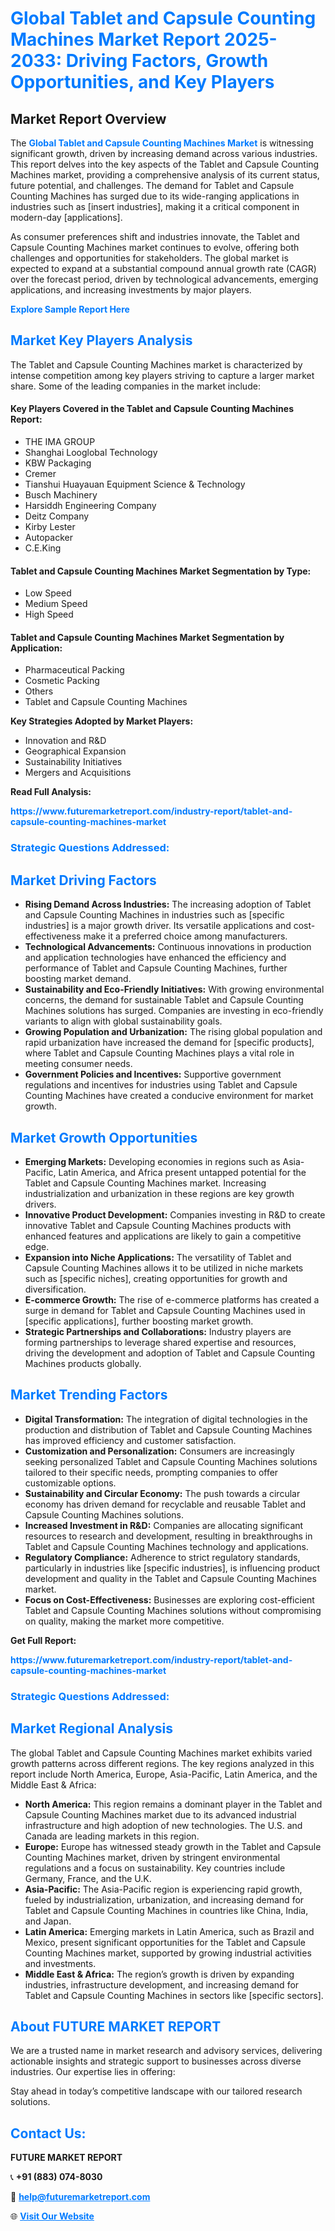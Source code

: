 <h1 style="color: #007BFF;">Global Tablet and Capsule Counting Machines Market Report 2025-2033: Driving Factors, Growth Opportunities, and Key Players</h1>

<section id="overview">
<h2>Market Report Overview</h2>
<p>The <a href="https://www.futuremarketreport.com/industry-report/tablet-and-capsule-counting-machines-market" style="color: #007BFF; text-decoration: none;"><strong>Global Tablet and Capsule Counting Machines Market</strong></a> is witnessing significant growth, driven by increasing demand across various industries. This report delves into the key aspects of the Tablet and Capsule Counting Machines market, providing a comprehensive analysis of its current status, future potential, and challenges. The demand for Tablet and Capsule Counting Machines has surged due to its wide-ranging applications in industries such as [insert industries], making it a critical component in modern-day [applications].</p>
<p>As consumer preferences shift and industries innovate, the Tablet and Capsule Counting Machines market continues to evolve, offering both challenges and opportunities for stakeholders. The global market is expected to expand at a substantial compound annual growth rate (CAGR) over the forecast period, driven by technological advancements, emerging applications, and increasing investments by major players.</p>
</section>

<section id="overview">
<p><a href="https://www.futuremarketreport.com/request-sample/reportId=125110" style="color: #007BFF; text-decoration: none;"><strong>Explore Sample Report Here</strong></a></p>
</section>

<section id="key-players">
<h2 style="color: #007BFF;">Market Key Players Analysis</h2>
<p>The Tablet and Capsule Counting Machines market is characterized by intense competition among key players striving to capture a larger market share. Some of the leading companies in the market include:</p>
<h4>Key Players Covered in the Tablet and Capsule Counting Machines Report:</h4>
<ul><li>THE IMA GROUP</li><li>Shanghai Looglobal Technology</li><li>KBW Packaging</li><li>Cremer</li><li>Tianshui Huayauan Equipment Science &amp; Technology</li><li>Busch Machinery</li><li>Harsiddh Engineering Company</li><li>Deitz Company</li><li>Kirby Lester</li><li>Autopacker</li><li>C.E.King</li></ul>
<h4>Tablet and Capsule Counting Machines Market Segmentation by Type:</h4>
<ul><li>Low Speed</li><li>Medium Speed</li><li>High Speed</li></ul>

<h4>Tablet and Capsule Counting Machines Market Segmentation by Application:</h4>
<ul><li>Pharmaceutical Packing</li><li>Cosmetic Packing</li><li>Others</li><li>Tablet and Capsule Counting Machines</li></ul>
<p><strong>Key Strategies Adopted by Market Players:</strong></p>
<ul>
<li>Innovation and R&D</li>
<li>Geographical Expansion</li>
<li>Sustainability Initiatives</li>
<li>Mergers and Acquisitions</li>
</ul>
</section>

<section>
<p><strong>Read Full Analysis: </strong></p><a href="https://www.futuremarketreport.com/industry-report/tablet-and-capsule-counting-machines-market" style="color: #007BFF; text-decoration: none;"><strong>https://www.futuremarketreport.com/industry-report/tablet-and-capsule-counting-machines-market</strong></a>
<h3 style="color: #007BFF;">Strategic Questions Addressed:</h3>
</section>

<section id="driving-factors">
<h2 style="color: #007BFF;">Market Driving Factors</h2>
<ul>
<li><strong>Rising Demand Across Industries:</strong> The increasing adoption of Tablet and Capsule Counting Machines in industries such as [specific industries] is a major growth driver. Its versatile applications and cost-effectiveness make it a preferred choice among manufacturers.</li>
<li><strong>Technological Advancements:</strong> Continuous innovations in production and application technologies have enhanced the efficiency and performance of Tablet and Capsule Counting Machines, further boosting market demand.</li>
<li><strong>Sustainability and Eco-Friendly Initiatives:</strong> With growing environmental concerns, the demand for sustainable Tablet and Capsule Counting Machines solutions has surged. Companies are investing in eco-friendly variants to align with global sustainability goals.</li>
<li><strong>Growing Population and Urbanization:</strong> The rising global population and rapid urbanization have increased the demand for [specific products], where Tablet and Capsule Counting Machines plays a vital role in meeting consumer needs.</li>
<li><strong>Government Policies and Incentives:</strong> Supportive government regulations and incentives for industries using Tablet and Capsule Counting Machines have created a conducive environment for market growth.</li>
</ul>
</section>

<section id="growth-opportunities">
<h2 style="color: #007BFF;">Market Growth Opportunities</h2>
<ul>
<li><strong>Emerging Markets:</strong> Developing economies in regions such as Asia-Pacific, Latin America, and Africa present untapped potential for the Tablet and Capsule Counting Machines market. Increasing industrialization and urbanization in these regions are key growth drivers.</li>
<li><strong>Innovative Product Development:</strong> Companies investing in R&D to create innovative Tablet and Capsule Counting Machines products with enhanced features and applications are likely to gain a competitive edge.</li>
<li><strong>Expansion into Niche Applications:</strong> The versatility of Tablet and Capsule Counting Machines allows it to be utilized in niche markets such as [specific niches], creating opportunities for growth and diversification.</li>
<li><strong>E-commerce Growth:</strong> The rise of e-commerce platforms has created a surge in demand for Tablet and Capsule Counting Machines used in [specific applications], further boosting market growth.</li>
<li><strong>Strategic Partnerships and Collaborations:</strong> Industry players are forming partnerships to leverage shared expertise and resources, driving the development and adoption of Tablet and Capsule Counting Machines products globally.</li>
</ul>
</section>

<section id="trending-factors">
<h2 style="color: #007BFF;">Market Trending Factors</h2>
<ul>
<li><strong>Digital Transformation:</strong> The integration of digital technologies in the production and distribution of Tablet and Capsule Counting Machines has improved efficiency and customer satisfaction.</li>
<li><strong>Customization and Personalization:</strong> Consumers are increasingly seeking personalized Tablet and Capsule Counting Machines solutions tailored to their specific needs, prompting companies to offer customizable options.</li>
<li><strong>Sustainability and Circular Economy:</strong> The push towards a circular economy has driven demand for recyclable and reusable Tablet and Capsule Counting Machines solutions.</li>
<li><strong>Increased Investment in R&D:</strong> Companies are allocating significant resources to research and development, resulting in breakthroughs in Tablet and Capsule Counting Machines technology and applications.</li>
<li><strong>Regulatory Compliance:</strong> Adherence to strict regulatory standards, particularly in industries like [specific industries], is influencing product development and quality in the Tablet and Capsule Counting Machines market.</li>
<li><strong>Focus on Cost-Effectiveness:</strong> Businesses are exploring cost-efficient Tablet and Capsule Counting Machines solutions without compromising on quality, making the market more competitive.</li>
</ul>
</section>

<section>
<p><strong>Get Full Report: </strong></p><a href="https://www.futuremarketreport.com/industry-report/tablet-and-capsule-counting-machines-market" style="color: #007BFF; text-decoration: none;"><strong>https://www.futuremarketreport.com/industry-report/tablet-and-capsule-counting-machines-market</strong></a>
<h3 style="color: #007BFF;">Strategic Questions Addressed:</h3>
</section>


<section id="regional-analysis">
<h2 style="color: #007BFF;">Market Regional Analysis</h2>
<p>The global Tablet and Capsule Counting Machines market exhibits varied growth patterns across different regions. The key regions analyzed in this report include North America, Europe, Asia-Pacific, Latin America, and the Middle East & Africa:</p>
<ul>
<li><strong>North America:</strong> This region remains a dominant player in the Tablet and Capsule Counting Machines market due to its advanced industrial infrastructure and high adoption of new technologies. The U.S. and Canada are leading markets in this region.</li>
<li><strong>Europe:</strong> Europe has witnessed steady growth in the Tablet and Capsule Counting Machines market, driven by stringent environmental regulations and a focus on sustainability. Key countries include Germany, France, and the U.K.</li>
<li><strong>Asia-Pacific:</strong> The Asia-Pacific region is experiencing rapid growth, fueled by industrialization, urbanization, and increasing demand for Tablet and Capsule Counting Machines in countries like China, India, and Japan.</li>
<li><strong>Latin America:</strong> Emerging markets in Latin America, such as Brazil and Mexico, present significant opportunities for the Tablet and Capsule Counting Machines market, supported by growing industrial activities and investments.</li>
<li><strong>Middle East & Africa:</strong> The region’s growth is driven by expanding industries, infrastructure development, and increasing demand for Tablet and Capsule Counting Machines in sectors like [specific sectors].</li>
</ul>
</section>

<footer>
<h2 style="color: #007BFF;">About FUTURE MARKET REPORT</h2>
<p>We are a trusted name in market research and advisory services, delivering actionable insights and strategic support to businesses across diverse industries. Our expertise lies in offering:</p>

<p>Stay ahead in today’s competitive landscape with our tailored research solutions.</p>

<h2 style="color: #007BFF;">Contact Us:</h2>
<p><strong>FUTURE MARKET REPORT</strong></p>
<p>📞 <strong>+91 (883) 074-8030</strong></p>
<p>📧 <strong><a href="mailto:help@futuremarketreport.com" style="color: #007BFF;">help@futuremarketreport.com</a></strong></p>
<p>🌐 <strong><a href="https://www.futuremarketreport.com/" style="color: #007BFF;">Visit Our Website</a></strong></p>
</footer>